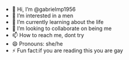 - 👋 Hi, I’m @gabrielmp1956
- 👀 I’m interested in a men
- 🌱 I’m currently learning about the life
- 💞️ I’m looking to collaborate on being me
- 📫 How to reach me, dont try
- 😄 Pronouns: she/he
- ⚡ Fun fact:if you are reading this you are gay

<!---
gabrielmp1956/gabrielmp1956 is a ✨ special ✨ repository because its `README.md` (this file) appears on your GitHub profile.
You can click the Preview link to take a look at your changes.
--->
